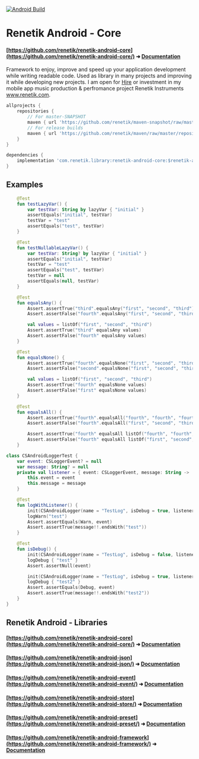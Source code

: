 <!---Header--->
[![Android Build](https://github.com/renetik/renetik-android-core/workflows/Android%20Build/badge.svg)
](https://github.com/renetik/renetik-android-core/actions/workflows/android.yml)

# Renetik Android - Core
#### [https://github.com/renetik/renetik-android-core](https://github.com/renetik/renetik-android-core/) ➜ [Documentation](https://renetik.github.io/renetik-android-core/)

Framework to enjoy, improve and speed up your application development while writing readable code.
Used as library in many projects and improving it while developing new projects.
I am open for [Hire](https://renetik.github.io) or investment in my mobile app music production & perfromance project Renetik Instruments www.renetik.com.

```gradle
allprojects {
    repositories {
        // For master-SNAPSHOT
        maven { url 'https://github.com/renetik/maven-snapshot/raw/master/repository' }
        // For release builds
        maven { url 'https://github.com/renetik/maven/raw/master/repository' }
    }
}
```
```gradle
dependencies {
    implementation 'com.renetik.library:renetik-android-core:$renetik-android-version'
}
```
## Examples
```kotlin
    @Test
    fun testLazyVar() {
        var testVar: String by lazyVar { "initial" }
        assertEquals("initial", testVar)
        testVar = "test"
        assertEquals("test", testVar)
    }

    @Test
    fun testNullableLazyVar() {
        var testVar: String? by lazyVar { "initial" }
        assertEquals("initial", testVar)
        testVar = "test"
        assertEquals("test", testVar)
        testVar = null
        assertEquals(null, testVar)
    }

```
```kotlin
    @Test
    fun equalsAny() {
        Assert.assertTrue("third".equalsAny("first", "second", "third"))
        Assert.assertFalse("fourth".equalsAny("first", "second", "third"))

        val values = listOf("first", "second", "third")
        Assert.assertTrue("third" equalsAny values)
        Assert.assertFalse("fourth" equalsAny values)
    }

    @Test
    fun equalsNone() {
        Assert.assertTrue("fourth".equalsNone("first", "second", "third"))
        Assert.assertFalse("second".equalsNone("first", "second", "third"))

        val values = listOf("first", "second", "third")
        Assert.assertTrue("fourth" equalsNone values)
        Assert.assertFalse("first" equalsNone values)
    }

    @Test
    fun equalsAll() {
        Assert.assertTrue("fourth".equalsAll("fourth", "fourth", "fourth"))
        Assert.assertFalse("fourth".equalsAll("first", "second", "third"))

        Assert.assertTrue("fourth" equalsAll listOf("fourth", "fourth", "fourth"))
        Assert.assertFalse("fourth" equalsAll listOf("first", "second", "third"))
    }
```
```kotlin
class CSAndroidLoggerTest {
    var event: CSLoggerEvent? = null
    var message: String? = null
    private val listener = { event: CSLoggerEvent, message: String ->
        this.event = event
        this.message = message
    }

    @Test
    fun logWithListener() {
        init(CSAndroidLogger(name = "TestLog", isDebug = true, listener))
        logWarn("test")
        Assert.assertEquals(Warn, event)
        Assert.assertTrue(message!!.endsWith("test"))
    }

    @Test
    fun isDebug() {
        init(CSAndroidLogger(name = "TestLog", isDebug = false, listener))
        logDebug { "test" }
        Assert.assertNull(event)

        init(CSAndroidLogger(name = "TestLog", isDebug = true, listener))
        logDebug { "test2" }
        Assert.assertEquals(Debug, event)
        Assert.assertTrue(message!!.endsWith("test2"))
    }
}
```

## Renetik Android - Libraries
#### [https://github.com/renetik/renetik-android-core](https://github.com/renetik/renetik-android-core/) ➜ [Documentation](https://renetik.github.io/renetik-android-core/)
#### [https://github.com/renetik/renetik-android-json](https://github.com/renetik/renetik-android-json/) ➜ [Documentation](https://renetik.github.io/renetik-android-json/)
#### [https://github.com/renetik/renetik-android-event](https://github.com/renetik/renetik-android-event/) ➜ [Documentation](https://renetik.github.io/renetik-android-event/)
#### [https://github.com/renetik/renetik-android-store](https://github.com/renetik/renetik-android-store/) ➜ [Documentation](https://renetik.github.io/renetik-android-store/)
#### [https://github.com/renetik/renetik-android-preset](https://github.com/renetik/renetik-android-preset/) ➜ [Documentation](https://renetik.github.io/renetik-android-preset/)
#### [https://github.com/renetik/renetik-android-framework](https://github.com/renetik/renetik-android-framework/) ➜ [Documentation](https://renetik.github.io/renetik-android-framework/)
